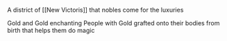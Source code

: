 A district of [[New Victoris]] that nobles come for the luxuries 

Gold and Gold enchanting
People with Gold grafted onto their bodies from birth that helps them do magic